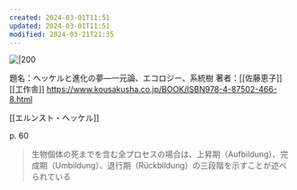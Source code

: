 ```yaml
---
created: 2024-03-01T11:51
updated: 2024-03-01T11:51
modified: 2024-03-21T21:35
---
```


![|200](https://www.hanmoto.com/bd/img/9784875024668_600.jpg)

題名：ヘッケルと進化の夢—一元論、エコロジー、系統樹
著者：[[佐藤恵子]]
[[工作舎]]
https://www.kousakusha.co.jp/BOOK/ISBN978-4-87502-466-8.html

[[エルンスト・ヘッケル]]

p. 60
> 生物個体の死までを含む全プロセスの場合は、上昇期（Aufbildung）、完成期（Umbildung）、退行期（Rückbildung）の三段階を示すことが述べられている